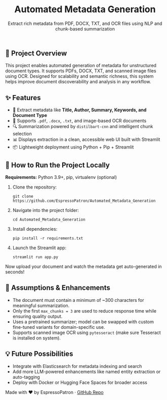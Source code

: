 <header>
  <h1>Automated Metadata Generation</h1>
  <p>Extract rich metadata from PDF, DOCX, TXT, and OCR files using NLP and chunk-based summarization</p>
</header>

<main>
  <h2>📌 Project Overview</h2>
  <p>
    This project enables automated generation of metadata for unstructured document types. It supports PDFs, DOCX, TXT, and scanned image files using OCR. Designed for scalability and semantic richness, this system helps improve document discoverability and analysis in any workflow.
  </p>

  <h2>✨ Features</h2>
  <ul>
    <li>📝 Extract metadata like <strong>Title, Author, Summary, Keywords, and Document Type</strong></li>
    <li>📄 Supports <code>.pdf</code>, <code>.docx</code>, <code>.txt</code>, and image-based OCR documents</li>
    <li>🔍 Summarization powered by <code>distilbart-cnn</code> and intelligent chunk selection</li>
    <li>📊 Displays extraction in a clean, accessible web UI built with Streamlit</li>
    <li>📦 Lightweight deployment using Python + Pip + Streamlit</li>
  </ul>

  <h2>🚀 How to Run the Project Locally</h2>
  <p><strong>Requirements:</strong> Python 3.9+, pip, virtualenv (optional)</p>

  <ol>
    <li>Clone the repository:
      <pre><code>git clone https://github.com/EspressoPatron/Automated_Metadata_Generation</code></pre>
    </li>
    <li>Navigate into the project folder:
      <pre><code>cd Automated_Metadata_Generation</code></pre>
    </li>
    <li>Install dependencies:
      <pre><code>pip install -r requirements.txt</code></pre>
    </li>
    <li>Launch the Streamlit app:
      <pre><code>streamlit run app.py</code></pre>
    </li>
  </ol>
  <p>Now upload your document and watch the metadata get auto-generated in seconds!</p>

  <h2>🧠 Assumptions & Enhancements</h2>
  <ul>
    <li>The document must contain a minimum of ~300 characters for meaningful summarization.</li>
    <li>Only the first <code>max_chunks = 3</code> are used to reduce response time while ensuring quality output.</li>
    <li>Uses a pretrained summarizer; model can be swapped with custom fine-tuned variants for domain-specific use.</li>
    <li>Supports scanned image OCR using <code>pytesseract</code> (make sure Tesseract is installed on system).</li>
  </ul>

  <h2>💡 Future Possibilities</h2>
  <ul>
    <li>Integrate with Elasticsearch for metadata indexing and search</li>
    <li>Add more LLM-powered enhancements like named entity extraction or auto-tagging</li>
    <li>Deploy with Docker or Hugging Face Spaces for broader access</li>
  </ul>
</main>

<footer>
  Made with ❤️ by EspressoPatron · <a href="https://github.com/EspressoPatron/Automated_Metadata_Generation" target="_blank">GitHub Repo</a>
</footer>

</body>
